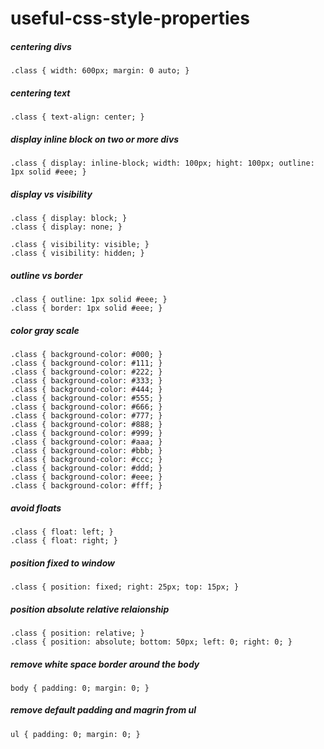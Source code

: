 # useful-css-style-properties


##### centering divs
```
.class { width: 600px; margin: 0 auto; }
```

##### centering text
```
.class { text-align: center; }
```

##### display inline block on two or more divs
```
.class { display: inline-block; width: 100px; hight: 100px; outline: 1px solid #eee; }
```

##### display vs visibility
```
.class { display: block; }
.class { display: none; }

.class { visibility: visible; }
.class { visibility: hidden; }
```

##### outline vs border
```
.class { outline: 1px solid #eee; }
.class { border: 1px solid #eee; }
```

##### color gray scale
```
.class { background-color: #000; }
.class { background-color: #111; }
.class { background-color: #222; }
.class { background-color: #333; }
.class { background-color: #444; }
.class { background-color: #555; }
.class { background-color: #666; }
.class { background-color: #777; }
.class { background-color: #888; }
.class { background-color: #999; }
.class { background-color: #aaa; }
.class { background-color: #bbb; }
.class { background-color: #ccc; }
.class { background-color: #ddd; }
.class { background-color: #eee; }
.class { background-color: #fff; }
```

##### avoid floats
```
.class { float: left; }
.class { float: right; }
```

##### position fixed to window
```
.class { position: fixed; right: 25px; top: 15px; }
```

##### position absolute relative relaionship
```
.class { position: relative; }
.class { position: absolute; bottom: 50px; left: 0; right: 0; }
```
##### remove white space border around the body
```
body { padding: 0; margin: 0; }
```

##### remove default padding and magrin from ul
```
ul { padding: 0; margin: 0; }
```
